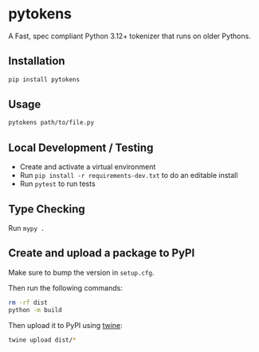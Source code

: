 # pytokens

A Fast, spec compliant Python 3.12+ tokenizer that runs on older Pythons.

## Installation

```bash
pip install pytokens
```

## Usage

```bash
pytokens path/to/file.py
```

## Local Development / Testing

- Create and activate a virtual environment
- Run `pip install -r requirements-dev.txt` to do an editable install
- Run `pytest` to run tests

## Type Checking

Run `mypy .`

## Create and upload a package to PyPI

Make sure to bump the version in `setup.cfg`.

Then run the following commands:

```bash
rm -rf dist
python -m build
```

Then upload it to PyPI using [twine](https://twine.readthedocs.io/en/latest/#installation):

```bash
twine upload dist/*
```
